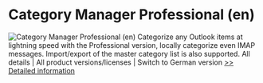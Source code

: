 # Category Manager Professional (en)
![Category Manager Professional (en)](https://mycommerce.akamaized.net/api/pimages/P300120654/BIG/300120654.PNG)
Categorize any Outlook items at lightning speed with the Professional version, locally categorize even IMAP messages. Import/export of the master category list is also supported.
All details | All product versions/licenses | Switch to German version
[>> Detailed information](https://secure.shareit.com/shareit/product.html?productid=300120654&affiliateid=200057808)